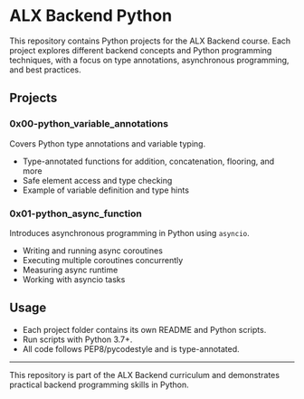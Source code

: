 # ALX Backend Python

This repository contains Python projects for the ALX Backend course. Each project explores different backend concepts and Python programming techniques, with a focus on type annotations, asynchronous programming, and best practices.

## Projects

### 0x00-python_variable_annotations
Covers Python type annotations and variable typing.
- Type-annotated functions for addition, concatenation, flooring, and more
- Safe element access and type checking
- Example of variable definition and type hints

### 0x01-python_async_function
Introduces asynchronous programming in Python using `asyncio`.
- Writing and running async coroutines
- Executing multiple coroutines concurrently
- Measuring async runtime
- Working with asyncio tasks

## Usage
- Each project folder contains its own README and Python scripts.
- Run scripts with Python 3.7+.
- All code follows PEP8/pycodestyle and is type-annotated.

---

This repository is part of the ALX Backend curriculum and demonstrates practical backend programming skills in Python.